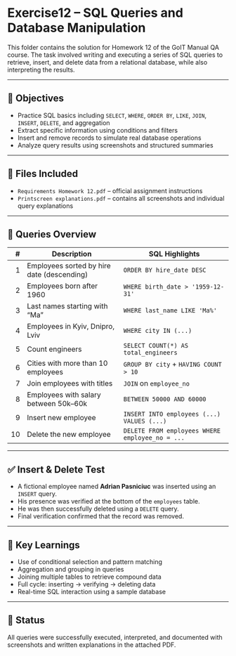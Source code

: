 # Exercise12 – SQL Queries and Database Manipulation

This folder contains the solution for Homework 12 of the GoIT Manual QA course. The task involved writing and executing a series of SQL queries to retrieve, insert, and delete data from a relational database, while also interpreting the results.

---

## 🎯 Objectives

- Practice SQL basics including `SELECT`, `WHERE`, `ORDER BY`, `LIKE`, `JOIN`, `INSERT`, `DELETE`, and aggregation
- Extract specific information using conditions and filters
- Insert and remove records to simulate real database operations
- Analyze query results using screenshots and structured summaries

---

## 📂 Files Included

- `Requirements Homework 12.pdf` – official assignment instructions
- `Printscreen explanations.pdf` – contains all screenshots and individual query explanations

---

## 🧪 Queries Overview

| # | Description | SQL Highlights |
|--:|-------------|----------------|
| 1 | Employees sorted by hire date (descending) | `ORDER BY hire_date DESC` |
| 2 | Employees born after 1960 | `WHERE birth_date > '1959-12-31'` |
| 3 | Last names starting with “Ma” | `WHERE last_name LIKE 'Ma%'` |
| 4 | Employees in Kyiv, Dnipro, Lviv | `WHERE city IN (...)` |
| 5 | Count engineers | `SELECT COUNT(*) AS total_engineers` |
| 6 | Cities with more than 10 employees | `GROUP BY city` + `HAVING COUNT > 10` |
| 7 | Join employees with titles | `JOIN` on `employee_no` |
| 8 | Employees with salary between 50k–60k | `BETWEEN 50000 AND 60000` |
| 9 | Insert new employee | `INSERT INTO employees (...) VALUES (...)` |
| 10 | Delete the new employee | `DELETE FROM employees WHERE employee_no = ...` |

---

## ✅ Insert & Delete Test

- A fictional employee named **Adrian Pasniciuc** was inserted using an `INSERT` query.
- His presence was verified at the bottom of the `employees` table.
- He was then successfully deleted using a `DELETE` query.
- Final verification confirmed that the record was removed.

---

## 🧠 Key Learnings

- Use of conditional selection and pattern matching
- Aggregation and grouping in queries
- Joining multiple tables to retrieve compound data
- Full cycle: inserting → verifying → deleting data
- Real-time SQL interaction using a sample database

---

## 📌 Status

All queries were successfully executed, interpreted, and documented with screenshots and written explanations in the attached PDF.

